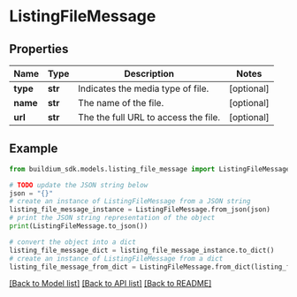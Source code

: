 # ListingFileMessage


## Properties

Name | Type | Description | Notes
------------ | ------------- | ------------- | -------------
**type** | **str** | Indicates the media type of file. | [optional] 
**name** | **str** | The name of the file. | [optional] 
**url** | **str** | The the full URL to access the file. | [optional] 

## Example

```python
from buildium_sdk.models.listing_file_message import ListingFileMessage

# TODO update the JSON string below
json = "{}"
# create an instance of ListingFileMessage from a JSON string
listing_file_message_instance = ListingFileMessage.from_json(json)
# print the JSON string representation of the object
print(ListingFileMessage.to_json())

# convert the object into a dict
listing_file_message_dict = listing_file_message_instance.to_dict()
# create an instance of ListingFileMessage from a dict
listing_file_message_from_dict = ListingFileMessage.from_dict(listing_file_message_dict)
```
[[Back to Model list]](../README.md#documentation-for-models) [[Back to API list]](../README.md#documentation-for-api-endpoints) [[Back to README]](../README.md)


